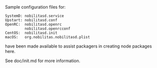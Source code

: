 Sample configuration files for:
```
SystemD: nobilitasd.service
Upstart: nobilitasd.conf
OpenRC:  nobilitasd.openrc
         nobilitasd.openrcconf
CentOS:  nobilitasd.init
macOS:   org.nobilitas.nobilitasd.plist
```
have been made available to assist packagers in creating node packages here.

See doc/init.md for more information.
